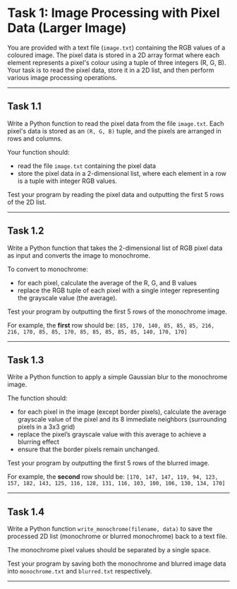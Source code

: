 # Task 1: Image Processing with Pixel Data (Larger Image)

You are provided with a text file (`image.txt`) containing the RGB values of a coloured image. The pixel data is stored in a 2D array format where each element represents a pixel's colour using a tuple of three integers (R, G, B). Your task is to read the pixel data, store it in a 2D list, and then perform various image processing operations.

---

## Task 1.1

Write a Python function to read the pixel data from the file `image.txt`. Each pixel's data is stored as an `(R, G, B)` tuple, and the pixels are arranged in rows and columns. 

Your function should:
- read the file `image.txt` containing the pixel data
- store the pixel data in a 2-dimensional list, where each element in a row is a tuple with integer RGB values.

Test your program by reading the pixel data and outputting the first 5 rows of the 2D list.

---

## Task 1.2

Write a Python function that takes the 2-dimensional list of RGB pixel data as input and converts the image to monochrome. 

To convert to monochrome:
- for each pixel, calculate the average of the R, G, and B values
- replace the RGB tuple of each pixel with a single integer representing the grayscale value (the average).

Test your program by outputting the first 5 rows of the monochrome image.

For example, the **first** row should be:
`[85, 170, 140, 85, 85, 85, 216, 216, 170, 85, 85, 170, 85, 85, 85, 85, 85, 140, 170, 170]`

---

## Task 1.3

Write a Python function to apply a simple Gaussian blur to the monochrome image. 

The function should:
- for each pixel in the image (except border pixels), calculate the average grayscale value of the pixel and its 8 immediate neighbors (surrounding pixels in a 3x3 grid)
- replace the pixel’s grayscale value with this average to achieve a blurring effect
- ensure that the border pixels remain unchanged.

Test your program by outputting the first 5 rows of the blurred image.

For example, the **second** row should be:
`[170, 147, 147, 119, 94, 123, 157, 182, 143, 125, 116, 128, 131, 116, 103, 100, 106, 130, 134, 170]`

---

## Task 1.4

Write a Python function `write_monochrome(filename, data)` to save the processed 2D list (monochrome or blurred monochrome) back to a text file.

The monochrome pixel values should be separated by a single space.

Test your program by saving both the monochrome and blurred image data into `monochrome.txt` and `blurred.txt` respectively.

---